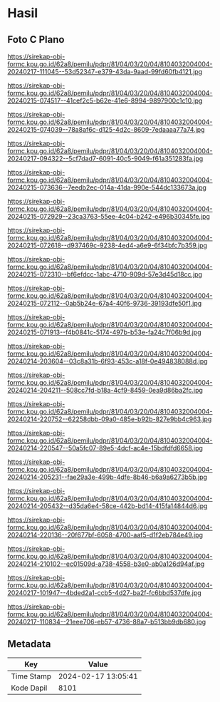 # Hasil

## Foto C Plano

https://sirekap-obj-formc.kpu.go.id/62a8/pemilu/pdpr/81/04/03/20/04/8104032004004-20240217-111045--53d52347-e379-43da-9aad-99fd60fb4121.jpg

https://sirekap-obj-formc.kpu.go.id/62a8/pemilu/pdpr/81/04/03/20/04/8104032004004-20240215-074517--41cef2c5-b62e-41e6-8994-9897900c1c10.jpg

https://sirekap-obj-formc.kpu.go.id/62a8/pemilu/pdpr/81/04/03/20/04/8104032004004-20240215-074039--78a8af6c-d125-4d2c-8609-7edaaaa77a74.jpg

https://sirekap-obj-formc.kpu.go.id/62a8/pemilu/pdpr/81/04/03/20/04/8104032004004-20240217-094322--5cf7dad7-6091-40c5-9049-f61a351283fa.jpg

https://sirekap-obj-formc.kpu.go.id/62a8/pemilu/pdpr/81/04/03/20/04/8104032004004-20240215-073636--7eedb2ec-014a-41da-990e-544dc133673a.jpg

https://sirekap-obj-formc.kpu.go.id/62a8/pemilu/pdpr/81/04/03/20/04/8104032004004-20240215-072929--23ca3763-55ee-4c04-b242-e496b30345fe.jpg

https://sirekap-obj-formc.kpu.go.id/62a8/pemilu/pdpr/81/04/03/20/04/8104032004004-20240215-072618--d937469c-9238-4ed4-a6e9-6f34bfc7b359.jpg

https://sirekap-obj-formc.kpu.go.id/62a8/pemilu/pdpr/81/04/03/20/04/8104032004004-20240215-072310--bf6efdcc-1abc-4710-909d-57e3d45d18cc.jpg

https://sirekap-obj-formc.kpu.go.id/62a8/pemilu/pdpr/81/04/03/20/04/8104032004004-20240215-072112--0ab5b24e-67a4-40f6-9736-39193dfe50f1.jpg

https://sirekap-obj-formc.kpu.go.id/62a8/pemilu/pdpr/81/04/03/20/04/8104032004004-20240215-071913--f4b0841c-5174-497b-b53e-fa24c7f06b9d.jpg

https://sirekap-obj-formc.kpu.go.id/62a8/pemilu/pdpr/81/04/03/20/04/8104032004004-20240214-203604--03c8a31b-6f93-453c-a18f-0e494838088d.jpg

https://sirekap-obj-formc.kpu.go.id/62a8/pemilu/pdpr/81/04/03/20/04/8104032004004-20240214-204211--508cc7fd-b18a-4cf9-8459-0ea9d86ba2fc.jpg

https://sirekap-obj-formc.kpu.go.id/62a8/pemilu/pdpr/81/04/03/20/04/8104032004004-20240214-220752--62258dbb-09a0-485e-b92b-827e9bb4c963.jpg

https://sirekap-obj-formc.kpu.go.id/62a8/pemilu/pdpr/81/04/03/20/04/8104032004004-20240214-220547--50a5fc07-89e5-4dcf-ac4e-15bdfdfd6658.jpg

https://sirekap-obj-formc.kpu.go.id/62a8/pemilu/pdpr/81/04/03/20/04/8104032004004-20240214-205231--fae29a3e-499b-4dfe-8b46-b6a9a6273b5b.jpg

https://sirekap-obj-formc.kpu.go.id/62a8/pemilu/pdpr/81/04/03/20/04/8104032004004-20240214-205432--d35da6e4-58ce-442b-bd14-415fa14844d6.jpg

https://sirekap-obj-formc.kpu.go.id/62a8/pemilu/pdpr/81/04/03/20/04/8104032004004-20240214-220136--20f677bf-6058-4700-aaf5-d1f2eb784e49.jpg

https://sirekap-obj-formc.kpu.go.id/62a8/pemilu/pdpr/81/04/03/20/04/8104032004004-20240214-210102--ec01509d-a738-4558-b3e0-ab0a126d94af.jpg

https://sirekap-obj-formc.kpu.go.id/62a8/pemilu/pdpr/81/04/03/20/04/8104032004004-20240217-101947--4bded2a1-ccb5-4d27-ba2f-fc6bbd537dfe.jpg

https://sirekap-obj-formc.kpu.go.id/62a8/pemilu/pdpr/81/04/03/20/04/8104032004004-20240217-110834--21eee706-eb57-4736-88a7-b513bb9db680.jpg


## Metadata

| Key        | Value               |
| ---------- | ------------------- |
| Time Stamp | 2024-02-17 13:05:41 |
| Kode Dapil | 8101                |



